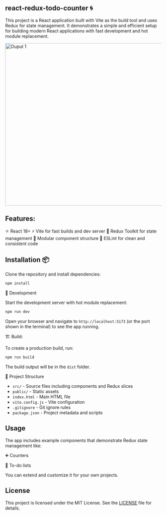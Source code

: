 ## react-redux-todo-counter 🌀

This project is a React application built with Vite as the build tool and uses Redux for state management. It demonstrates a simple and efficient setup for building modern React applications with fast development and hot module replacement.

<img width="569" height="521" alt="Ouput 1" src="https://github.com/user-attachments/assets/d8b3036b-f918-49a2-b4cb-a783ce2c1ddb" />

## Features:

⚛️ React 18+
⚡ Vite for fast builds and dev server
🧠 Redux Toolkit for state management
🧩 Modular component structure
🧹 ESLint for clean and consistent code

 ## Installation 📦

Clone the repository and install dependencies:

```bash
npm install
```

🚀  Development

Start the development server with hot module replacement:

```bash
npm run dev
```

Open your browser and navigate to `http://localhost:5173` (or the port shown in the terminal) to see the app running.

🏗️ Build:

To create a production build, run:

```bash
npm run build
```

The build output will be in the `dist` folder.

📁 Project Structure

- `src/` - Source files including components and Redux slices
- `public/` - Static assets
- `index.html` - Main HTML file
- `vite.config.js` - Vite configuration
- `.gitignore` - Git ignore rules
- `package.json` - Project metadata and scripts

## Usage

The app includes example components that demonstrate Redux state management like:

➕ Counters

📝 To-do lists 

You can extend and customize it for your own projects.

## License

This project is licensed under the MIT License. See the [LICENSE](LICENSE) file for details.
